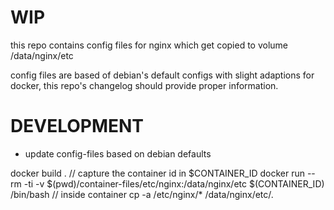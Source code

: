 WIP
==================

this repo contains config files for nginx which get copied to volume /data/nginx/etc

config files are based of debian's default configs with slight adaptions for docker, 
this repo's changelog should provide proper information.


DEVELOPMENT
==================

- update config-files based on debian defaults

docker build .
// capture the container id in $CONTAINER_ID
docker run --rm -ti -v $(pwd)/container-files/etc/nginx:/data/nginx/etc $(CONTAINER_ID) /bin/bash
// inside container
cp -a /etc/nginx/* /data/nginx/etc/.
